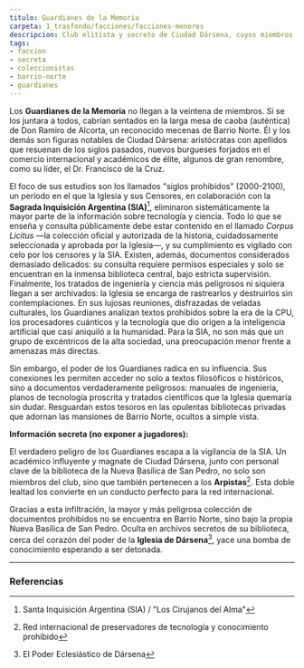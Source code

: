 ```yaml
---
titulo: Guardianes de la Memoria
carpeta: 1_trasfondo/facciones/facciones-menores
descripcion: Club elitista y secreto de Ciudad Dársena, cuyos miembros -aristócratas y académicos en su mayoría- coleccionan y resguardan conocimiento prohibido, sin medir las consecuencias.
tags:
- faccion
- secreta
- coleccionistas
- barrio-norte
- guardianes
---
```


Los **Guardianes de la Memoria** no llegan a la veintena de miembros. Si se los juntara a todos, cabrían sentados en la larga mesa de caoba (auténtica) de Don Ramiro de Alcorta, un reconocido mecenas de Barrio Norte. Él y los demás son figuras notables de Ciudad Dársena: aristócratas con apellidos que resuenan de los siglos pasados, nuevos burgueses forjados en el comercio internacional y académicos de élite, algunos de gran renombre, como su líder, el Dr. Francisco de la Cruz.

El foco de sus estudios son los llamados "siglos prohibidos" (2000-2100), un período en el que la Iglesia y sus Censores, en colaboración con la **Sagrada Inquisición Argentina (SIA)**[^sia], eliminaron sistemáticamente la mayor parte de la información sobre tecnología y ciencia. Todo lo que se enseña y consulta públicamente debe estar contenido en el llamado *Corpus Licitus* —la colección oficial y autorizada de la historia, cuidadosamente seleccionada y aprobada por la Iglesia—, y su cumplimiento es vigilado con celo por los censores y la SIA. Existen, además, documentos considerados demasiado delicados: su consulta requiere permisos especiales y solo se encuentran en la inmensa biblioteca central, bajo estricta supervisión. Finalmente, los tratados de ingeniería y ciencia más peligrosos ni siquiera llegan a ser archivados: la Iglesia se encarga de rastrearlos y destruirlos sin contemplaciones. En sus lujosas reuniones, disfrazadas de veladas culturales, los Guardianes analizan textos prohibidos sobre la era de la CPU, los procesadores cuánticos y la tecnología que dio origen a la inteligencia artificial que casi aniquiló a la humanidad. Para la SIA, no son más que un grupo de excéntricos de la alta sociedad, una preocupación menor frente a amenazas más directas.

Sin embargo, el poder de los Guardianes radica en su influencia. Sus conexiones les permiten acceder no solo a textos filosóficos o históricos, sino a documentos verdaderamente peligrosos: manuales de ingeniería, planos de tecnología proscrita y tratados científicos que la Iglesia quemaría sin dudar. Resguardan estos tesoros en las opulentas bibliotecas privadas que adornan las mansiones de Barrio Norte, ocultos a simple vista.

**Información secreta (no exponer a jugadores):**

El verdadero peligro de los Guardianes escapa a la vigilancia de la SIA. Un académico influyente y magnate de Ciudad Dársena, junto con personal clave de la biblioteca de la Nueva Basílica de San Pedro, no solo son miembros del club, sino que también pertenecen a los **Arpistas**[^arpistas]. Esta doble lealtad los convierte en un conducto perfecto para la red internacional.

Gracias a esta infiltración, la mayor y más peligrosa colección de documentos prohibidos no se encuentra en Barrio Norte, sino bajo la propia Nueva Basílica de San Pedro. Oculta en archivos secretos de su biblioteca, cerca del corazón del poder de la **Iglesia de Dársena**[^iglesia], yace una bomba de conocimiento esperando a ser detonada.

---

### Referencias

[^sia]: Santa Inquisición Argentina (SIA) / "Los Cirujanos del Alma"
[^iglesia]: El Poder Eclesiástico de Dársena
[^arpistas]: Red internacional de preservadores de tecnología y conocimiento prohibido 